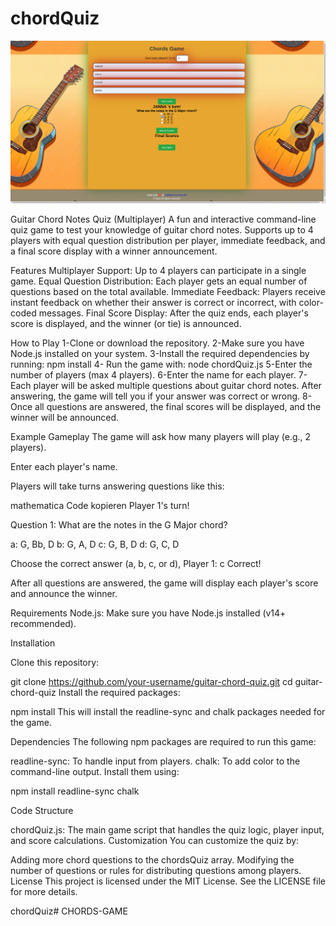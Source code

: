 # chordQuiz


![Screnshoot](https://github.com/Ammar-Alkhalidi/CHORDS-GAME/blob/main/refrence.png)


Guitar Chord Notes Quiz (Multiplayer) A fun and interactive command-line quiz game to test your knowledge of guitar chord notes. Supports up to 4 players with equal question distribution per player, immediate feedback, and a final score display with a winner announcement.

Features Multiplayer Support: Up to 4 players can participate in a single game. Equal Question Distribution: Each player gets an equal number of questions based on the total available. Immediate Feedback: Players receive instant feedback on whether their answer is correct or incorrect, with color-coded messages. Final Score Display: After the quiz ends, each player's score is displayed, and the winner (or tie) is announced.

How to Play 1-Clone or download the repository. 2-Make sure you have Node.js installed on your system. 3-Install the required dependencies by running: npm install 4- Run the game with: node chordQuiz.js 5-Enter the number of players (max 4 players). 6-Enter the name for each player. 7-Each player will be asked multiple questions about guitar chord notes. After answering, the game will tell you if your answer was correct or wrong. 8-Once all questions are answered, the final scores will be displayed, and the winner will be announced.

Example Gameplay The game will ask how many players will play (e.g., 2 players).

Enter each player's name.

Players will take turns answering questions like this:

mathematica Code kopieren Player 1's turn!

Question 1: What are the notes in the G Major chord?

a: G, Bb, D b: G, A, D c: G, B, D d: G, C, D

Choose the correct answer (a, b, c, or d), Player 1: c Correct!

After all questions are answered, the game will display each player's score and announce the winner.

Requirements Node.js: Make sure you have Node.js installed (v14+ recommended).

Installation

Clone this repository:

git clone https://github.com/your-username/guitar-chord-quiz.git cd guitar-chord-quiz Install the required packages:

npm install This will install the readline-sync and chalk packages needed for the game.

Dependencies The following npm packages are required to run this game:

readline-sync: To handle input from players. chalk: To add color to the command-line output. Install them using:

npm install readline-sync chalk

Code Structure

chordQuiz.js: The main game script that handles the quiz logic, player input, and score calculations. Customization You can customize the quiz by:

Adding more chord questions to the chordsQuiz array. Modifying the number of questions or rules for distributing questions among players. License This project is licensed under the MIT License. See the LICENSE file for more details.

chordQuiz# CHORDS-GAME
